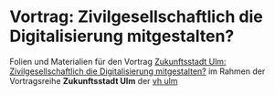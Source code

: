 # Vortrag: Zivilgesellschaftlich die Digitalisierung mitgestalten?

Folien und Materialien für den Vortrag [Zukunftsstadt Ulm: Zivilgesellschaftlich die Digitalisierung mitgestalten?](https://www.vh-ulm.de/vh-programm/kurs-finder/detail/kurs/zukunftsstadt-ulm-zivilgesellschaftlich-die-digitalisierung-mitgestalten/21H0841010) im Rahmen der Vortragsreihe __Zukunftsstadt Ulm__ der [vh ulm](vh-ulm.de)

